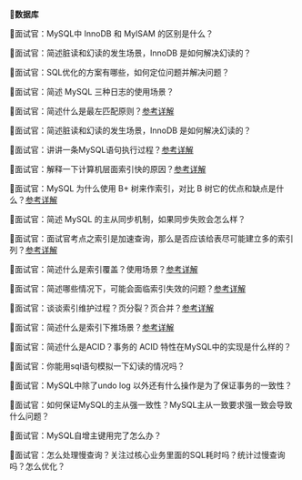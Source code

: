 👯**数据库**

📝面试官：MySQL中 InnoDB 和 MylSAM 的区别是什么？

📝面试官：简述脏读和幻读的发生场景，InnoDB 是如何解决幻读的？ 

📝面试官：SQL优化的方案有哪些，如何定位问题并解决问题？

📝面试官：简述 MySQL 三种日志的使用场景？

📝面试官：简述什么是最左匹配原则？[参考详解](https://mp.weixin.qq.com/s/2jC8AwsH8cpk8T23tN0bgg)

📝面试官：简述脏读和幻读的发生场景，InnoDB 是如何解决幻读的？

📝面试官：讲讲一条MySQL语句执行过程？[参考详解](https://mp.weixin.qq.com/s/AWnbIT1wf7EXsJ1fEwJu8Q)

📝面试官：解释一下计算机层面索引快的原因？[参考详解](https://mp.weixin.qq.com/s/4cR5hB5wB55atX5xRBboBQ)

📝面试官：MySQL 为什么使用 B+ 树来作索引，对比 B 树它的优点和缺点是什么？[参考详解](https://mp.weixin.qq.com/s/4cR5hB5wB55atX5xRBboBQ)

📝面试官：简述 MySQL 的主从同步机制，如果同步失败会怎么样？

📝面试官：面试官考点之索引是加速查询，那么是否应该给表尽可能建立多的索引列？[参考详解](https://mp.weixin.qq.com/s/4cR5hB5wB55atX5xRBboBQ)

📝面试官：简述什么是索引覆盖？使用场景？[参考详解](https://mp.weixin.qq.com/s/2jC8AwsH8cpk8T23tN0bgg)

📝面试官：简述哪些情况下，可能会面临索引失效的问题？[参考详解](https://mp.weixin.qq.com/s/2jC8AwsH8cpk8T23tN0bgg)

📝面试官：谈谈索引维护过程？页分裂？页合并？[参考详解](https://mp.weixin.qq.com/s/2jC8AwsH8cpk8T23tN0bgg)

📝面试官：简述什么是索引下推场景？[参考详解](https://mp.weixin.qq.com/s/2jC8AwsH8cpk8T23tN0bgg)

📝面试官：简述什么是ACID？事务的 ACID 特性在MySQL中的实现是什么样的？

📝面试官：你能用sql语句模拟一下幻读的情况吗？

📝面试官：MySQL中除了undo log 以外还有什么操作是为了保证事务的一致性？

📝面试官：如何保证MySQL的主从强一致性？MySQL主从一致要求强一致会导致什么问题？

📝面试官：MySQL自增主键用完了怎么办？

📝面试官：怎么处理慢查询？关注过核心业务里面的SQL耗时吗？统计过慢查询吗？怎么优化？

